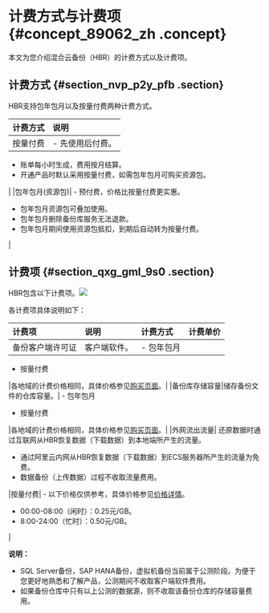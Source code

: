 # 计费方式与计费项 {#concept_89062_zh .concept}

本文为您介绍混合云备份（HBR）的计费方式以及计费项。

## 计费方式 {#section_nvp_p2y_pfb .section}

HBR支持包年包月以及按量付费两种计费方式。

|计费方式|说明|
|:---|:-|
|按量付费| -   先使用后付费。
-   账单每小时生成，费用按月结算。
-   开通产品时默认采用按量付费，如需包年包月可购买资源包。

 |
|包年包月\(资源包\)| -   预付费，价格比按量付费更实惠。
-   包年包月资源包可叠加使用。
-   包年包月删除备份库服务无法退款。
-   包年包月期间使用资源包抵扣，到期后自动转为按量付费。

 |

## 计费项 {#section_qxg_gml_9s0 .section}

HBR包含以下计费项。![](http://static-aliyun-doc.oss-cn-hangzhou.aliyuncs.com/assets/img/40334/156151440121077_zh-CN.png) 

各计费项具体说明如下：

|计费项|说明|计费方式|计费单价|
|:--|:-|:---|:---|
|备份客户端许可证|客户端软件。| -   包年包月
-   按量付费

 |各地域的计费价格相同，具体价格参见[购买页面](https://common-buy.aliyun.com/?spm=a2c4g.11186623.2.13.553f6053oPgeFM&commodityCode=hbrlicbag#/buy)。|
|备份库存储容量|储存备份文件的仓库容量。| -   包年包月
-   按量付费

 |各地域的计费价格相同，具体价格参见[购买页面](https://common-buy.aliyun.com/?spm=a2c4g.11186623.2.13.553f6053oPgeFM&commodityCode=hbrlicbag#/buy)。|
|外网流出流量| 还原数据时通过互联网从HBR恢复数据（下载数据）到本地端所产生的流量。

 -   通过阿里云内网从HBR恢复数据（下载数据）到ECS服务器所产生的流量为免费。
-   数据备份（上传数据）过程不收取流量费用。

 |按量付费| -   以下价格仅供参考，具体价格参见[价格详情](https://cn.aliyun.com/price/detail/hbr?spm=5176.174663.932550.btn10.44c429cabsXj17)。
-   00:00-08:00（闲时）：0.25元/GB。
-   8:00-24:00（忙时）：0.50元/GB。

 |

**说明：** 

-   SQL Server备份，SAP HANA备份，虚拟机备份当前属于公测阶段。为便于您更好地熟悉和了解产品，公测期间不收取客户端软件费用。
-   如果备份仓库中只有以上公测的数据源，则不收取该备份仓库的存储容量费用。

